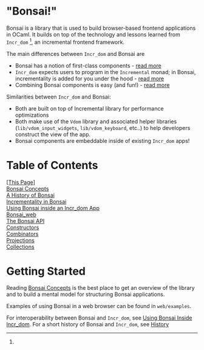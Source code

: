 "Bonsai!"
=========

Bonsai is a library that is used to build browser-based frontend applications
in OCaml.  It builds on top of the technology and lessons learned from
`Incr_dom` [^incr_dom], an incremental frontend framework.

The main differences between `Incr_dom` and Bonsai are 

- Bonsai has a notion of first-class components - 
  [read more](./docs/concepts.md)
- `Incr_dom` expects users to program in the `Incremental` monad; in Bonsai,
  incrementality is added for you under the hood - 
  [read more](./docs/incrementality.md)
- Combining Bonsai components is easy (and fun!) - 
  [read more](./docs/combinators.mdx)

Similarities between `Incr_dom` and Bonsai: 

- Both are built on top of Incremental library for performance optimizations
- Both make use of the `Vdom` library and associated helper libraries 
  (`lib/vdom_input_widgets`, `lib/vdom_keyboard`, etc..) to help developers 
  construct the view of the app.
- Bonsai components are embeddable inside of existing `Incr_dom` apps!

# Table of Contents

<!-- This table-of-contents is very dependent on the exact whitespace present.  
Pandoc really wants to stick paragraph <p> nodes any time that there's even a trace of 
whitespace inbetween these html nodes... -->
<div class="toc_node"> <a href="./README.md"> [This Page] </a>
<div class="toc_node"> <a href="./docs/concepts.md"> Bonsai Concepts </a></div>
<div class="toc_node"> <a href="./docs/history.md"> A History of Bonsai </a></div>
<div class="toc_node"> <a href="./docs/incrementality.md"> Incrementality in Bonsai </a></div>
<div class="toc_node"> <a href="./docs/inside_incr_dom.md"> Using Bonsai inside an Incr_dom App </a></div>
<div class="toc_node"> <a href="./docs/bonsai_web.md"> Bonsai_web </a></div>
<div class="toc_node"> <a href="./docs/api_tour.mdx"> The Bonsai API </a>
<div class="toc_node"> <a href="./docs/constructors.mdx">Constructors </a> </div>
<div class="toc_node"> <a href="./docs/combinators.mdx"> Combinators</a></div>
<div class="toc_node"> <a href="./docs/projections.mdx"> Projections </a></div>
<div class="toc_node"> <a href="./docs/collections.mdx"> Collections </a></div>
</div>
</div>

# Getting Started

Reading [Bonsai Concepts](./docs/concepts.md) is the best place to get an
overview of the library and to build a mental model for structuring Bonsai
applications.

Examples of using Bonsai in a web browser can be found in
`web/examples`.

[^incr_dom]: 
  For interoperability between Bonsai and `Incr_dom`, see [Using Bonsai Inside
  Incr_dom](./docs/inside_incr_dom.md).
  For a short history of Bonsai and `Incr_dom`, see [History](./docs/history.md)
